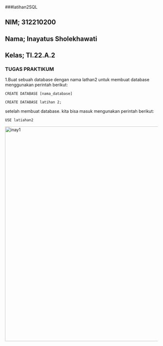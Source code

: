 ###latihan2SQL
## NIM; 312210200
## Nama; Inayatus Sholekhawati
## Kelas; TI.22.A.2

### TUGAS PRAKTIKUM
1.Buat sebuah database dengan nama lathan2
untuk membuat database menggunakan perintah berikut:

```
CREATE DATABASE [nama_database]
```

```
CREATE DATABASE latihan 2;
```

setelah membuat database. kita bisa masuk mengunakan perintah berikut:

```
USE latiahan2
```

<img width="707" alt="inay1" src="https://user-images.githubusercontent.com/115867315/230777922-cab84edf-2c03-4870-ab7f-7edf12992e4d.png">

